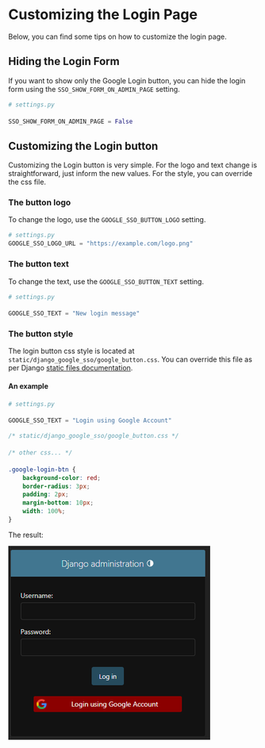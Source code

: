 # Customizing the Login Page
Below, you can find some tips on how to customize the login page.

## Hiding the Login Form

If you want to show only the Google Login button, you can hide the login form using
the `SSO_SHOW_FORM_ON_ADMIN_PAGE` setting.

```python
# settings.py

SSO_SHOW_FORM_ON_ADMIN_PAGE = False
```

## Customizing the Login button

Customizing the Login button is very simple. For the logo and text change is straightforward, just inform the new
values. For
the style, you can override the css file.

### The button logo

To change the logo, use the `GOOGLE_SSO_BUTTON_LOGO` setting.

```python
# settings.py
GOOGLE_SSO_LOGO_URL = "https://example.com/logo.png"
```

### The button text

To change the text, use the `GOOGLE_SSO_BUTTON_TEXT` setting.

```python
# settings.py

GOOGLE_SSO_TEXT = "New login message"
```

### The button style

The login button css style is located at
`static/django_google_sso/google_button.css`. You can override this file as per Django
[static files documentation](https://docs.djangoproject.com/en/4.2/howto/static-files/).

#### An example

```python
# settings.py

GOOGLE_SSO_TEXT = "Login using Google Account"
```

```css
/* static/django_google_sso/google_button.css */

/* other css... */

.google-login-btn {
    background-color: red;
    border-radius: 3px;
    padding: 2px;
    margin-bottom: 10px;
    width: 100%;
}
```

The result:

![](images/django_login_with_google_custom.png)
